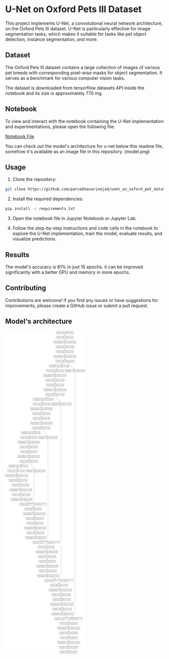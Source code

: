 
# U-Net on Oxford Pets III Dataset

This project implements U-Net, a convolutional neural network architecture, on the Oxford Pets III dataset. U-Net is particularly effective for image segmentation tasks, which makes it suitable for tasks like pet object detection, instance segmentation, and more.

## Dataset

The Oxford Pets III dataset contains a large collection of images of various pet breeds with corresponding pixel-wise masks for object segmentation. It serves as a benchmark for various computer vision tasks.

The dataset is downloaded from tensorflow datasets API inside the notebook and its size is approximately 770 mg.

## Notebook

To view and interact with the notebook containing the U-Net implementation and experimentations, please open the following file:

[Notebook File](unet-for-oxford-pet-dataset.ipynb)

You can check out the model's architecture for u-net below this readme file, somehow it's available as an image file in this repository. (model.png) 

## Usage

1. Clone the repository:

```bash
git clone https://github.com/parsakhavarinejad/unet_on_oxford_pet_dataset
```

2. Install the required dependencies:

```bash
pip install -r requirements.txt
```

3. Open the notebook file in Jupyter Notebook or Jupyter Lab.

4. Follow the step-by-step instructions and code cells in the notebook to explore the U-Net implementation, train the model, evaluate results, and visualize predictions.

## Results

The model's accuracy is 81% in just 15 epochs. it can be improved significantly with a better GPU and memory in more epochs.

## Contributing

Contributions are welcome! If you find any issues or have suggestions for improvements, please create a GitHub issue or submit a pull request.

## Model's architecture

![U-NET](model.png)
